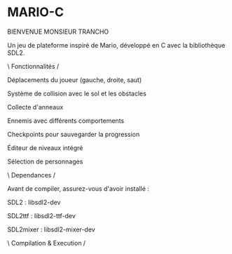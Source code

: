 # MARIO-C
BIENVENUE MONSIEUR TRANCHO

Un jeu de plateforme inspiré de Mario, développé en C avec la bibliothèque SDL2.

\ Fonctionnalités /

Déplacements du joueur (gauche, droite, saut)

Système de collision avec le sol et les obstacles

Collecte d'anneaux

Ennemis avec différents comportements

Checkpoints pour sauvegarder la progression

Éditeur de niveaux intégré

Sélection de personnages

\ Dependances / 

Avant de compiler, assurez-vous d'avoir installé :

SDL2 : libsdl2-dev

SDL2ttf : libsdl2-ttf-dev

SDL2mixer : libsdl2-mixer-dev

\ Compilation & Execution / 


